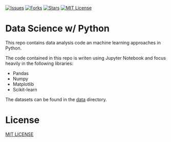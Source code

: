 [![Issues](https://img.shields.io/github/issues/jeantardelli/data-science)](https://github.com/jeantardelli/data-science/issues)
[![Forks](https://img.shields.io/github/forks/jeantardelli/data-science)]()
[![Stars](https://img.shields.io/github/stars/jeantardelli/data-science)]()
[![MIT License](https://img.shields.io/github/license/jeantardelli/data-science)](LICENSE)

Data Science w/ Python
======================

This repo contains data analysis code an machine learning approaches in Python.

The code contained in this repo is writen using Jupyter Notebook and focus heavily in the following libraries:

* Pandas
* Numpy
* Matplotlib
* Scikit-learn

The datasets can be found in the [data](data) directory.

License
=======
[MIT LICENSE](LICENSE)
